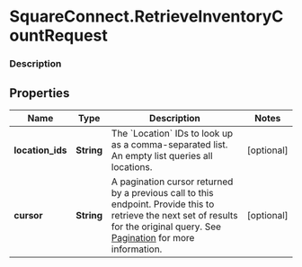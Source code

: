 # SquareConnect.RetrieveInventoryCountRequest

### Description



## Properties
Name | Type | Description | Notes
------------ | ------------- | ------------- | -------------
**location_ids** | **String** | The &#x60;Location&#x60; IDs to look up as a comma-separated list. An empty list queries all locations. | [optional] 
**cursor** | **String** | A pagination cursor returned by a previous call to this endpoint. Provide this to retrieve the next set of results for the original query.  See [Pagination](https://developer.squareup.com/docs/basics/api101/pagination) for more information. | [optional] 


